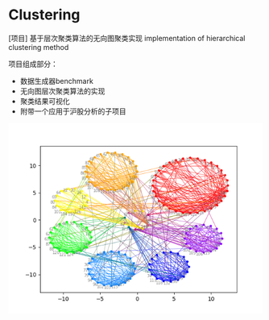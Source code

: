 # Clustering
[项目] 基于层次聚类算法的无向图聚类实现 implementation of hierarchical clustering method



项目组成部分：

- 数据生成器benchmark
- 无向图层次聚类算法的实现
- 聚类结果可视化
- 附带一个应用于沪股分析的子项目



<img src="outlook.png"/>